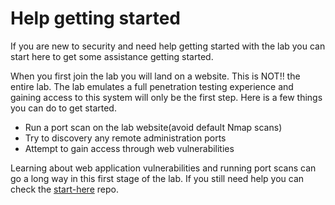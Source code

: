 # Help getting started

If you are new to security and need help getting started with the lab you can start here to get some assistance getting started.

When you first join the lab you will land on a website. This is NOT!! the entire lab. The lab emulates a full penetration testing experience and gaining access to this system will only be the first step. Here is a few things you can do to get started.

* Run a port scan on the lab website(avoid default Nmap scans)
* Try to discovery any remote administration ports
* Attempt to gain access through web vulnerabilities

Learning about web application vulnerabilities and running port scans can go a long way in this first stage of the lab. If you still need help you can check the [start-here](https://github.com/SDHackers/start-here) repo.
